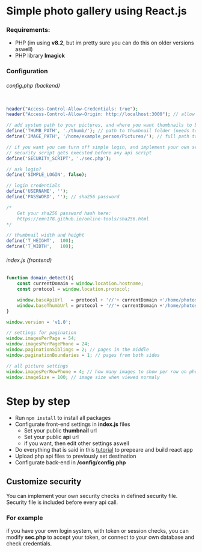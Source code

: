 # Simple photo gallery using React.js 

### Requirements:
* PHP (im using **v8.2**, but im pretty sure you can do this on older versions aswell)
* PHP library **Imagick**

### Configuration
###### config.php (backend)
```php

header("Access-Control-Allow-Credentials: true"); 
header("Access-Control-Allow-Origin: http://localhost:3000"); // allow requests from localhost:3000

// add system path to your pictures, and where you want thumbnails to be generated
define('THUMB_PATH', './thumb/'); // path to thumbnail folder (needs to be publicly available)
define('IMAGE_PATH', '/home/example_person/Pictures/'); // full path to pictures on your system

// if you want you can turn off simple login, and implement your own security check
// security script gets executed before any api script
define('SECURITY_SCRIPT', './sec.php');

// ask login?
define('SIMPLE_LOGIN', false);

// login credentials
define('USERNAME', ''); 
define('PASSWORD', ''); // sha256 password

/*
    Get your sha256 password hash here:
    https://emn178.github.io/online-tools/sha256.html
*/

// thumbnail width and height
define('T_HEIGHT',  100);
define('T_WIDTH',   100);

```

###### index.js (frontend)
```js
function domain_detect(){
    const currentDomain = window.location.hostname;
    const protocol = window.location.protocol;

    window.baseApiUrl   = protocol + '//'+ currentDomain +'/home/photos/'; // public url to your api files
    window.baseThumbUrl = protocol + '//'+ currentDomain +'/home/photos/thumb/'; // public url to your generated thumbnails
}

window.version = 'v1.0';

// settings for pagination
window.imagesPerPage = 54;
window.imagesPerPagePhone = 24;
window.paginationSiblings = 2; // pages in the middle
window.paginationBoundaries = 1; // pages from both sides

// all picture settings
window.imagesPerRowPhone = 4; // how many images to show per row on phone
window.imageSize = 100; // image size when viewed normaly
```

# Step by step

* Run `npm install` to install all packages
* Configurate front-end settings in **index.js** files
    * Set your public **thumbnail** url
    * Set your public **api** url
    * if you want, then edit other settings aswell
* Do everything that is said in this [tutorial](https://github.com/Skrazzo/React.js-to-apache) to prepeare and build react app
* Upload php api files to previously set destination
* Configurate back-end in **/config/config.php**

## Customize security
You can implement your own security checks in defined security file. Security file is included before every api call.

### For example
if you have your own login system, with token or session checks, you can modify **sec.php** to accept your token, or connect to your own database and check credentials.
